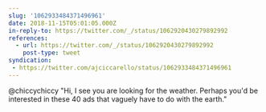```yaml
---
slug: '1062933484371496961'
date: 2018-11-15T05:01:05.000Z
in-reply-to: https://twitter.com/_/status/1062920430279892992
references:
  - url: https://twitter.com/_/status/1062920430279892992
    post-type: tweet
syndication:
 - https://twitter.com/ajciccarello/status/1062933484371496961
---
```


@chiccychiccy "Hi, I see you are looking for the weather. Perhaps you'd be interested in these 40 ads that vaguely have to do with the earth."
